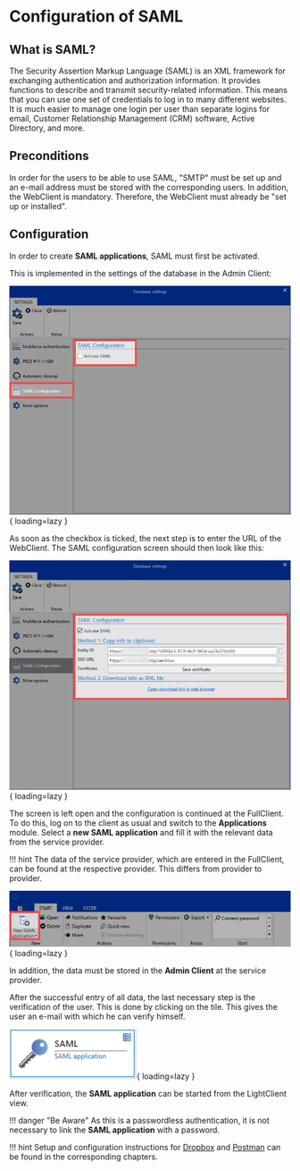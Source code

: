 # Configuration of SAML

## What is SAML?

The Security Assertion Markup Language (SAML) is an XML framework for exchanging authentication and authorization information. It provides functions to describe and transmit security-related information. This means that you can use one set of credentials to log in to many different websites. It is much easier to manage one login per user than separate logins for email, Customer Relationship Management (CRM) software, Active Directory, and more.

## Preconditions

In order for the users to be able to use SAML, "SMTP" must be set up and an e-mail address must be stored with the corresponding users.
In addition, the WebClient is mandatory. Therefore, the WebClient must already be "set up or installed".

## Configuration

In order to create **SAML applications**, SAML must first be activated.

This is implemented in the settings of the database in the Admin Client:

![picture activate saml](/assets/en/client_modules/applications/configuration_of_saml/configuration_of_saml_1.png){ loading=lazy }

As soon as the checkbox is ticked, the next step is to enter the URL of the WebClient. The SAML configuration screen should then look like this:

![picture configure saml](/assets/en/client_modules/applications/configuration_of_saml/configuration_of_saml_2.png){ loading=lazy }

The screen is left open and the configuration is continued at the FullClient.
To do this, log on to the client as usual and switch to the **Applications** module. Select a **new SAML application** and fill it with the relevant data from the service provider.

!!! hint
    The data of the service provider, which are entered in the FullClient, can be found at the respective provider. This differs from provider to provider.

![picture new saml application](/assets/en/client_modules/applications/configuration_of_saml/configuration_of_saml_3.png){ loading=lazy }

In addition, the data must be stored in the **Admin Client** at the service provider.

After the successful entry of all data, the last necessary step is the verification of the user. This is done by clicking on the tile. This gives the user an e-mail with which he can verify himself.

![picture saml application](/assets/en/client_modules/applications/configuration_of_saml/configuration_of_saml_4.png){ loading=lazy }

After verification, the **SAML application** can be started from the LightClient view.

!!! danger "Be Aware"
    As this is a passwordless authentication, it is not necessary to link the **SAML application** with a password.

!!! hint
    Setup and configuration instructions for [Dropbox]({{url.placeholder}}) and [Postman]({{url.placeholder}}) can be found in the corresponding chapters.
